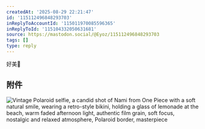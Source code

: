 ```yaml
---
createdAt: '2025-08-29 22:21:47'
id: '115112496848293703'
inReplyToAccountId: '115011970085596365'
inReplyToId: '115104332050631681'
source: https://mastodon.social/@Eyoz/115112496848293703
tags: []
type: reply
---
```


好美🥰
## 附件
![Vintage Polaroid selfie, a candid shot of Nami from One Piece with a soft natural smile, wearing a retro-style bikini, holding a glass of lemonade at the beach, warm faded afternoon light, authentic film grain, soft focus, nostalgic and relaxed atmosphere, Polaroid border, masterpiece](../media/115112475031268174-8276fe66d1137b8c.png)
